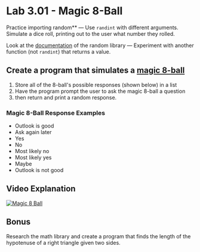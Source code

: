 # Lab 3.01 - Magic 8-Ball

Practice importing random** — Use `randint` with different arguments. Simulate a dice roll, printing out to the user what number they rolled.

Look at the [documentation] of the random library — Experiment with another function (not `randint`) that returns a value.

## Create a program that simulates a [magic 8-ball]

1. Store all of the 8-ball's possible responses (shown below) in a list
2. Have the program prompt the user to ask the magic 8-ball a question
3. then return and print a random response.

### Magic 8-Ball Response Examples

* Outlook is good
* Ask again later
* Yes
* No
* Most likely no
* Most likely yes
* Maybe
* Outlook is not good

## Video Explanation

  [![Magic 8 Ball](https://img.youtube.com/vi/gMSPH1Cnwwo/0.jpg)](https://www.youtube.com/watch?v=gMSPH1Cnwwo)

## Bonus

Research the math library and create a program that finds the length of the hypotenuse of a right
triangle given two sides.

[documentation]: https://docs.python.org/3/library/random.html
[magic 8-ball]:  https://en.wikipedia.org/wiki/Magic_8-Ball
